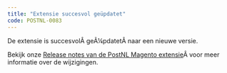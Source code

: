 ```yaml
---
title: "Extensie succesvol geüpdatet"
code: POSTNL-0083
---
```



<p>De extensie is succesvolÂ geÃ¼pdatetÂ naar een nieuwe versie.</p><p>Bekijk onze <a href="/display/SDPOSTNL/Release+notes+van+de+PostNL+Magento+extensie">Release notes van de PostNL Magento extensie</a>Â voor meer informatie over de wijzigingen.</p>
